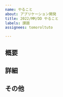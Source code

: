 ```yaml
---
name: やること
about: アプリケーション開発
title: 2022/MM/DD やること
labels: 課題
assignees: tomoroltuto

---
```


## 概要

## 詳細

## その他
